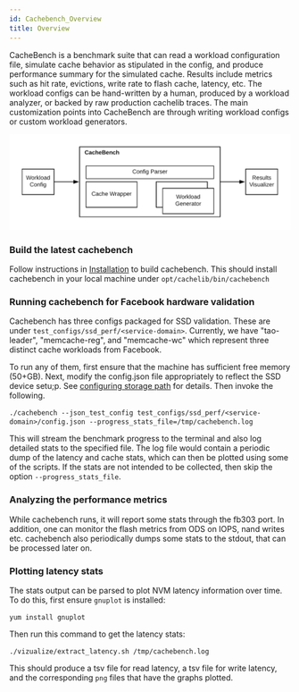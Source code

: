 ```yaml
---
id: Cachebench_Overview
title: Overview
---
```


CacheBench is a benchmark suite that can read a workload configuration file, simulate cache behavior as stipulated in the config, and produce performance summary for the simulated cache. Results include metrics such as hit rate, evictions, write rate to flash cache, latency, etc. The workload configs can be hand-written by a human, produced by a workload analyzer, or backed by raw production cachelib traces. The main customization points into CacheBench are through writing workload configs or custom workload generators.

![](cachebench.png)

### Build the latest cachebench

Follow instructions in [Installation](../installation/installation) to build
cachebench. This should install cachebench in your local machine under
```opt/cachelib/bin/cachebench```

### Running cachebench for Facebook hardware validation

Cachebench has three configs packaged for SSD validation. These are under `test_configs/ssd_perf/<service-domain>`. Currently, we have "tao-leader", "memcache-reg", and "memcache-wc" which represent three distinct cache workloads from Facebook.

To run any of them, first ensure that the machine has sufficient free memory (50+GB). Next, modify the config.json file appropriately to reflect the SSD device setu;p. See [configuring storage path](Configuring_cachebench_parameters#storage-filedevicedirectory-path-info) for details. Then invoke the following.

```shell
./cachebench --json_test_config test_configs/ssd_perf/<service-domain>/config.json --progress_stats_file=/tmp/cachebench.log
```

This will stream the benchmark progress to the terminal and also log detailed stats to the specified file. The log file would contain a periodic dump of the latency  and cache stats, which  can then be plotted using some of the scripts.  If the stats are not intended to be collected, then skip the option `--progress_stats_file`.

### Analyzing the performance metrics

While cachebench runs, it will report some stats through the fb303 port. In addition, one can monitor the flash metrics from ODS on IOPS, nand writes etc. cachebench also periodically dumps some stats to the stdout, that can be processed later on.

### Plotting latency stats

The stats output can be parsed to plot NVM latency information over time. To do this, first ensure `gnuplot` is installed:

```shell
yum install gnuplot
```

Then run this command to get the latency stats:

```shell
./vizualize/extract_latency.sh /tmp/cachebench.log
```

This should produce a tsv file for read latency, a tsv file for write latency, and the corresponding `png` files that have the graphs plotted.
